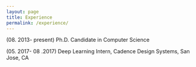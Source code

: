 ```yaml
---
layout: page
title: Experience
permalink: /experience/
---
```


(08. 2013- present) Ph.D. Candidate in Computer Science

(05. 2017- 08 .2017) Deep Learning Intern, Cadence Design Systems, San Jose, CA
